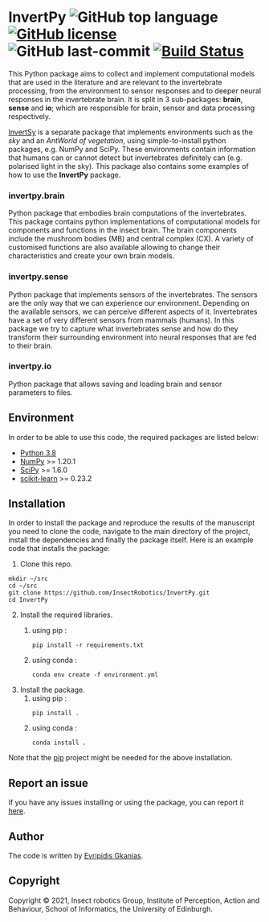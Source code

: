 # InvertPy ![GitHub top language](https://img.shields.io/github/languages/top/InsectRobotics/InvertPy) [![GitHub license](https://img.shields.io/github/license/InsectRobotics/InvertPy)](https://github.com/InsectRobotics/InvertPy/blob/main/LICENSE) ![GitHub last-commit](https://img.shields.io/github/last-commit/InsectRobotics/InvertPy) [![Build Status](https://travis-ci.com/InsectRobotics/InvertPy.svg?token=tyo7V4GZ2Vq6iYPrXVLD&branch=main)](https://travis-ci.com/InsectRobotics/InvertPy)

This Python package aims to collect and implement computational models that are used
in the literature and are relevant to the invertebrate processing, from the environment
to sensor responses and to deeper neural responses in the invertebrate brain. It is
split in 3 sub-packages: **brain**, **sense** and **io**;
which are responsible for brain, sensor and data processing respectively.

[InvertSy](https://github.com/InsectRobotics/InvertSy) is a separate package that
implements environments such as the *sky* and an *AntWorld of vegetation*, using
simple-to-install python packages, e.g. NumPy and SciPy. These environments contain
information that humans can or cannot detect but invertebrates definitely can (e.g.
polarised light in the sky). This package also contains some examples of how to use
the **InvertPy** package.



### invertpy.brain

Python package that embodies brain computations of the invertebrates.
This package contains python implementations of computational models for components
and functions in the insect brain. The brain components include the mushroom bodies
(MB) and central complex (CX). A variety of customised functions are also available
allowing to change their characteristics and create your own brain models.

### invertpy.sense

Python package that implements sensors of the invertebrates.
The sensors are the only way that we can experience our environment. Depending on the
available sensors, we can perceive different aspects of it. Invertebrates have a set
of very different sensors from mammals (humans). In this package we try to capture
what invertebrates sense and how do they transform their surrounding environment into
neural responses that are fed to their brain.

### invertpy.io

Python package that allows saving and loading brain and sensor parameters to files.

## Environment

In order to be able to use this code, the required packages are listed below:
* [Python 3.8](https://www.python.org/downloads/release/python-380/)
* [NumPy](https://numpy.org/)  >= 1.20.1
* [SciPy](https://www.scipy.org/) >= 1.6.0
* [scikit-learn](https://scikit-learn.org/stable/) >= 0.23.2

## Installation

In order to install the package and reproduce the results of the manuscript you need to clone
the code, navigate to the main directory of the project, install the dependencies and finally
the package itself. Here is an example code that installs the package:

1. Clone this repo.
```commandline
mkdir ~/src
cd ~/src
git clone https://github.com/InsectRobotics/InvertPy.git
cd InvertPy
```
2. Install the required libraries. 
   1. using pip :
      ```commandline
      pip install -r requirements.txt
      ```

   2. using conda :
      ```commandline
      conda env create -f environment.yml
      ```
3. Install the package.
   1. using pip :
      ```commandline
      pip install .
      ```
   2. using conda :
      ```commandline
      conda install .
      ```
   
Note that the [pip](https://pypi.org/project/pip/) project might be needed for the above installation.

## Report an issue

If you have any issues installing or using the package, you can report it
[here](https://github.com/InsectRobotics/InvertPy/issues).

## Author

The code is written by [Evripidis Gkanias](https://evgkanias.github.io/).

## Copyright

Copyright &copy; 2021, Insect robotics Group, Institute of Perception,
Action and Behaviour, School of Informatics, the University of Edinburgh.

